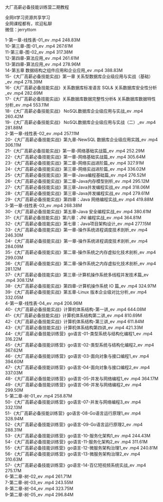 大厂高薪必备技能训练营二期教程

全网it学习资源共享学习<br>全网课程都有，欢迎私聊<br>微信：jerryttom<br>

1-第一章-线性表-01_ev .mp4 248.83M<br> 10-第三章-图-01_ev .mp4 267.61M<br> 11-第三章-图-02_ev .mp4 317.38M<br> 12-第四章-算法应用_ev .mp4 261.61M<br> 13-第四章-算法应用_ev .mp4 278.96M<br> 14-第五章 数据结构之组件应用和企业应用_ev .mp4 388.83M<br> 15-《大厂高薪必备技能实战》第一章 关系型数据库企业级应用与实战（基础）_ev .mp4 278.39M<br> 16-《大厂高薪必备技能实战》关系数据库标准语言 SQL&amp; 关系数据库安全性分析_ev .mp4 282.69M<br> 17-《大厂高薪必备技能实战》关系数据库数据完整性分析&amp; 关系数据库数据特性分析_ev .mp4 553.11M<br> 18-《大厂高薪必备技能实战》 NoSQL数据库企业级应用与实战_ev .mp4 260.42M<br> 19-《大厂高薪必备技能实战》 NoSQL数据库企业级应用与实战（二）_ev .mp4 281.88M<br> 2-第一章-线性表-02_ev .mp4 257.11M<br> 20-《大厂高薪必备技能实战》第九章-NewSQL 数据库企业级应用实践_ev .mp4 306.11M<br> 21-《大厂高薪必备技能实战》第一章-网络基础实战篇_ev .mp4 252.29M<br> 22-《大厂高薪必备技能实战》第一章-网络基础实战篇_ev .mp4 305.64M<br> 23-《大厂高薪必备技能实战》第二章-网络实战进阶篇_ev .mp4 327.91M<br> 24-《大厂高薪必备技能实战》第三章-网络实战进阶篇_ev .mp4 336.02M<br> 25-《大厂高薪必备技能实战》第一章-Java编程基础篇_ev .mp4 276.52M<br> 26-《大厂高薪必备技能实战》第二章-Java内存模型剖析_ev .mp4 295.12M<br> 27-《大厂高薪必备技能实战》第三章-Java并发编程实战_ev .mp4 318.06M<br> 28-《大厂高薪必备技能实战》第三章-Java并发编程实战_ev .mp4 279.61M<br> 29-《大厂高薪必备技能实战》第四章：Java 网络编程实战_ev .mp4 419.88M<br> 3-第一章-线性表-03_ev .mp4 268.38M<br> 30-《大厂高薪必备技能实战》第五章-Java 安全编程实战_ev .mp4 380.61M<br> 31-《大厂高薪必备技能实战》第六章：JNI 编程实战_ev .mp4 364.81M<br> 32-《大厂高薪必备技能实战》第七章：Java项目架构设计_ev .mp4 277.15M<br> 33-《大厂高薪必备技能实战》第一章-操作系统进程调度技术剖析_ev .mp4 246.30M<br> 34-《大厂高薪必备技能实战》第一章-操作系统进程调度技术剖析_ev .mp4 284.09M<br> 35-《大厂高薪必备技能实战》第二章-操作系统之内存虚拟化技术剖析_ev .mp4 299.03M<br> 36-《大厂高薪必备技能实战》第二章-操作系统之内存虚拟化技术剖析_ev .mp4 281.12M<br> 37-《大厂高薪必备技能实战》第三章-计算机操作系统多线程并发技术篇_ev .mp4 308.12M<br> 38-《大厂高薪必备技能实战》第四章-计算机操作系统 IO 篇_ev .mp4 324.97M<br> 39-《大厂高薪必备技能实战》第五章-Linux 版本企业级对比分析_ev .mp4 332.05M<br> 4-第一章-线性表-04_ev .mp4 206.96M<br> 40-《大厂高薪必备技能实战》计算机体系结构-第一讲_ev .mp4 644.08M<br> 41-《大厂高薪必备技能实战》计算机体系结构第二讲_ev .mp4 810.69M<br> 42-《大厂高薪必备技能实战》计算机体系结构-第三讲_ev .mp4 611.84M<br> 43-《大厂高薪必备技能实战》计算机体系结构第四讲_ev .mp4 421.33M<br> 44-《大厂高薪必备技能训练营》go语言-01-类型系统与结构化编程1_ev .mp4 316.22M<br> 45-《大厂高薪必备技能训练营》go语言-02-类型系统与结构化编程2_ev .mp4 367.62M<br> 46-《大厂高薪必备技能训练营》go语言-03-面向对象与接口编程1_ev .mp4 394.60M<br> 47-《大厂高薪必备技能训练营》go语言-04-面向对象与接口编程2_ev .mp4 337.03M<br> 48-《大厂高薪必备技能训练营》go语言-05-并发与网络编程1_ev .mp4 364.17M<br> 49-《大厂高薪必备技能训练营》go语言-06-并发与网络编程2_ev .mp4 299.50M<br> 5-第二章-树-01_ev .mp4 258.87M<br> 50-《大厂高薪必备技能训练营》go语言-07-并发与网络编程3_ev .mp4 332.13M<br> 51-《大厂高薪必备技能训练营》go语言-08-Go语言运行原理1_ev .mp4 328.94M<br> 52-《大厂高薪必备技能训练营》go语言-09-Go语言运行原理2_ev .mp4 288.31M<br> 53-《大厂高薪必备技能训练营》go语言-10-服务化架构1_ev .mp4 244.43M<br> 54-《大厂高薪必备技能训练营》go语言-11-服务化架构2_ev .mp4 311.61M<br> 55-《大厂高薪必备技能训练营》go语言-12-微服务架构治理1_ev .mp4 240.81M<br> 56-《大厂高薪必备技能训练营》go语言-13-微服务架构治理2_ev .mp4 310.63M<br> 57-《大厂高薪必备技能训练营》go语言-14-百亿短视频系统实战_ev .mp4 275.17M<br> 6-第二章-树-02_ev .mp4 261.71M<br> 7-第二章-树-03_ev .mp4 243.55M<br> 8-第二章-树-04_ev .mp4 323.75M<br> 9-第二章-树-05_ev .mp4 296.84M